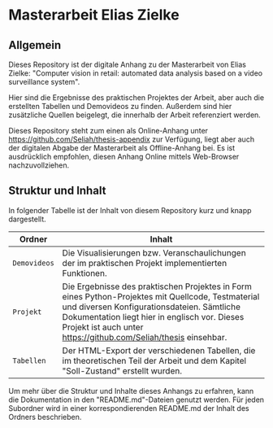 # Masterarbeit Elias Zielke

## Allgemein

Dieses Repository ist der digitale Anhang zu der Masterarbeit von Elias Zielke: "Computer vision in retail: automated data analysis based on a video surveillance system".

Hier sind die Ergebnisse des praktischen Projektes der Arbeit, aber auch die erstellten Tabellen und Demovideos zu finden. Außerdem sind hier zusätzliche Quellen beigelegt, die innerhalb der Arbeit referenziert werden.

Dieses Repository steht zum einen als Online-Anhang unter <https://github.com/Seliah/thesis-appendix> zur Verfügung, liegt aber auch der digitalen Abgabe der Masterarbeit als Offline-Anhang bei. Es ist ausdrücklich empfohlen, diesen Anhang Online mittels Web-Browser nachzuvollziehen.

## Struktur und Inhalt

In folgender Tabelle ist der Inhalt von diesem Repository kurz und knapp dargestellt.

| Ordner          | Inhalt                                                                                                                                  |
| --------------- | --------------------------------------------------------------------------------------------------------------------------------------- |
| `Demovideos`    | Die Visualisierungen bzw. Veranschaulichungen der im praktischen Projekt implementierten Funktionen.                                                             |
| `Projekt`          | Die Ergebnisse des praktischen Projektes in Form eines Python-Projektes mit Quellcode, Testmaterial und diversen Konfigurationsdateien. Sämtliche Dokumentation liegt hier in englisch vor. Dieses Projekt ist auch unter <https://github.com/Seliah/thesis> einsehbar. |
| `Tabellen`      | Der HTML-Export der verschiedenen Tabellen, die im theoretischen Teil der Arbeit und dem Kapitel "Soll-Zustand" erstellt wurden.                                                                                                                                        |

Um mehr über die Struktur und Inhalte dieses Anhangs zu erfahren, kann die Dokumentation in den "README.md"-Dateien genutzt werden. Für jeden Subordner wird in einer korrespondierenden README.md der Inhalt des Ordners beschrieben.
